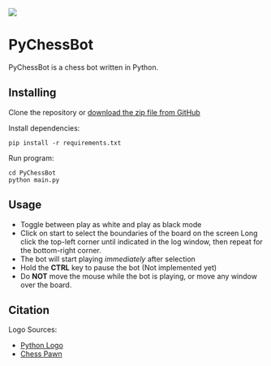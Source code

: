 ![](https://i.imgur.com/nXCZXwm.png)


# PyChessBot

PyChessBot is a chess bot written in Python. 

Installing
----------

Clone the repository or [download the zip file from GitHub](https://github.com/LouisAsanaka/PyChessBot/archive/master.zip)

Install dependencies:

    pip install -r requirements.txt
    
Run program:

    cd PyChessBot
    python main.py
    
Usage
-----

- Toggle between play as white and play as black mode
- Click on start to select the boundaries of the board on the screen
Long click the top-left corner until indicated in the log window,
then repeat for the bottom-right corner.
- The bot will start playing _immediately_ after selection
- Hold the **CTRL** key to pause the bot (Not implemented yet)
- Do **NOT** move the mouse while the bot is playing, or move any window
over the board.

Citation
--------
Logo Sources:
- [Python Logo](https://commons.wikimedia.org/wiki/File:Python-logo-notext.svg)
- [Chess Pawn](https://www.clipartmax.com/middle/m2H7i8b1m2H7m2b1_pawn-chess-figure-chess/)